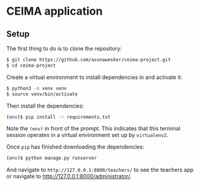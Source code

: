 # CEIMA application

## Setup

The first thing to do is to clone the repository:

```sh
$ git clone https://github.com/asunawesker/ceima-project.git
$ cd ceima-project
```

Create a virtual environment to install dependencies in and activate it:

```sh
$ python3 -m venv venv
$ source venv/bin/activate
```

Then install the dependencies:

```sh
(env)$ pip install -r requirements.txt
```
Note the `(env)` in front of the prompt. This indicates that this terminal
session operates in a virtual environment set up by `virtualenv2`.

Once `pip` has finished downloading the dependencies:
```sh
(env)$ python manage.py runserver
```
And navigate to `http://127.0.0.1:8000/teachers/` to see the teachers app or navigate to http://127.0.0.1:8000/administrator/.
